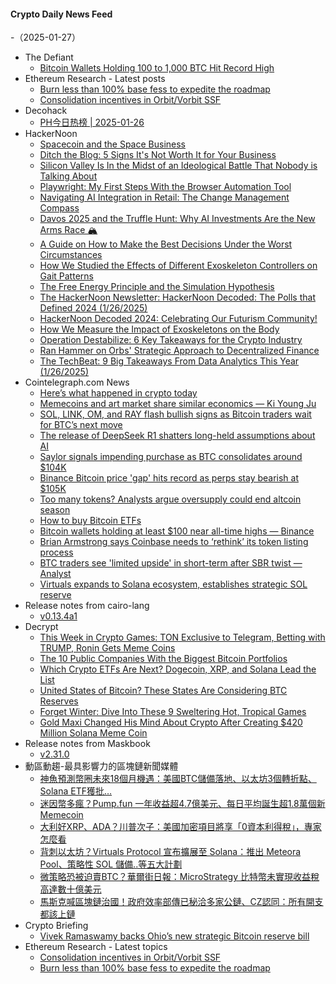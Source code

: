 #### Crypto Daily News Feed
-（2025-01-27）

- The Defiant
  - [Bitcoin Wallets Holding 100 to 1,000 BTC Hit Record High](https://thedefiant.io/news/markets/bitcoin-wallets-holding-100-to-1-000-btc-reach-record-high)
- Ethereum Research - Latest posts
  - [Burn less than 100% base fess to expedite the roadmap](https://ethresear.ch/t/burn-less-than-100-base-fess-to-expedite-the-roadmap/21592#post_1)
  - [Consolidation incentives in Orbit/Vorbit SSF](https://ethresear.ch/t/consolidation-incentives-in-orbit-vorbit-ssf/21593#post_1)
- Decohack
  - [PH今日热榜 | 2025-01-26](https://decohack.com/producthunt-daily-2025-01-26/)
- HackerNoon
  - [Spacecoin and the Space Business](https://hackernoon.com/spacecoin-and-the-space-business?source=rss)
  - [Ditch the Blog: 5 Signs It's Not Worth It for Your Business](https://hackernoon.com/ditch-the-blog-5-signs-its-not-worth-it-for-your-business?source=rss)
  - [Silicon Valley Is In the Midst of an Ideological Battle That Nobody is Talking About](https://hackernoon.com/silicon-valley-is-in-the-midst-of-an-ideological-battle-that-nobody-is-talking-about?source=rss)
  - [Playwright: My First Steps With the Browser Automation Tool](https://hackernoon.com/playwright-my-first-steps-with-the-browser-automation-tool?source=rss)
  - [Navigating AI Integration in Retail: The Change Management Compass](https://hackernoon.com/navigating-ai-integration-in-retail-the-change-management-compass?source=rss)
  - [Davos 2025 and the Truffle Hunt: Why AI Investments Are the New Arms Race 🏔](https://hackernoon.com/davos-2025-and-the-truffle-hunt-why-ai-investments-are-the-new-arms-race?source=rss)
  - [A Guide on How to Make the Best Decisions Under the Worst Circumstances](https://hackernoon.com/a-guide-on-how-to-make-the-best-decisions-under-the-worst-circumstances?source=rss)
  - [How We Studied the Effects of Different Exoskeleton Controllers on Gait Patterns](https://hackernoon.com/how-we-studied-the-effects-of-different-exoskeleton-controllers-on-gait-patterns?source=rss)
  - [The Free Energy Principle and the Simulation Hypothesis](https://hackernoon.com/the-free-energy-principle-and-the-simulation-hypothesis?source=rss)
  - [The HackerNoon Newsletter: HackerNoon Decoded: The Polls that Defined 2024 (1/26/2025)](https://hackernoon.com/1-26-2025-newsletter?source=rss)
  - [HackerNoon Decoded 2024: Celebrating Our Futurism Community!](https://hackernoon.com/hackernoon-decoded-2024-celebrating-our-futurism-community?source=rss)
  - [How We Measure the Impact of Exoskeletons on the Body](https://hackernoon.com/how-we-measure-the-impact-of-exoskeletons-on-the-body?source=rss)
  - [Operation Destabilize: 6 Key Takeaways for the Crypto Industry](https://hackernoon.com/operation-destabilize-6-key-takeaways-for-the-crypto-industry?source=rss)
  - [Ran Hammer on Orbs' Strategic Approach to Decentralized Finance](https://hackernoon.com/ran-hammer-on-orbs-strategic-approach-to-decentralized-finance?source=rss)
  - [The TechBeat: 9 Big Takeaways From Data Analytics This Year  (1/26/2025)](https://hackernoon.com/1-26-2025-techbeat?source=rss)
- Cointelegraph.com News
  - [Here’s what happened in crypto today](https://cointelegraph.com/news/what-happened-in-crypto-today?utm_source=rss_feed&utm_medium=rss&utm_campaign=rss_partner_inbound)
  - [Memecoins and art market share similar economics — Ki Young Ju](https://cointelegraph.com/news/memecoins-art-share-similar-economics-ki-young-ju?utm_source=rss_feed&utm_medium=rss&utm_campaign=rss_partner_inbound)
  - [SOL, LINK, OM, and RAY flash bullish signs as Bitcoin traders wait for BTC’s next move](https://cointelegraph.com/news/sol-link-om-and-ray-flash-bullish-signs-as-bitcoin-traders-wait-for-btc-s-next-move?utm_source=rss_feed&utm_medium=rss&utm_campaign=rss_partner_inbound)
  - [The release of DeepSeek R1 shatters long-held assumptions about AI](https://cointelegraph.com/news/release-deep-seek-shatters-long-held-assumptions-ai?utm_source=rss_feed&utm_medium=rss&utm_campaign=rss_partner_inbound)
  - [Saylor signals impending purchase as BTC consolidates around $104K](https://cointelegraph.com/news/saylor-signals-impending-purchase-btc-consolidates-104-k?utm_source=rss_feed&utm_medium=rss&utm_campaign=rss_partner_inbound)
  - [Binance Bitcoin price &#039;gap&#039; hits record as perps stay bearish at $105K](https://cointelegraph.com/news/bitcoin-price-gap-binance-record-perps-bearish?utm_source=rss_feed&utm_medium=rss&utm_campaign=rss_partner_inbound)
  - [Too many tokens? Analysts argue oversupply could end altcoin season](https://cointelegraph.com/news/analysts-argue-oversupply-could-end-altcoin-season?utm_source=rss_feed&utm_medium=rss&utm_campaign=rss_partner_inbound)
  - [How to buy Bitcoin ETFs](https://cointelegraph.com/news/how-to-buy-bitcoin-etfs?utm_source=rss_feed&utm_medium=rss&utm_campaign=rss_partner_inbound)
  - [Bitcoin wallets holding at least $100 near all-time highs — Binance](https://cointelegraph.com/news/bitcoin-wallets-holding-100-near-all-time-highs-binance?utm_source=rss_feed&utm_medium=rss&utm_campaign=rss_partner_inbound)
  - [Brian Armstrong says Coinbase needs to ‘rethink’ its token listing process](https://cointelegraph.com/news/brian-armstrong-coinbase-needs-to-rethink-token-listing-process?utm_source=rss_feed&utm_medium=rss&utm_campaign=rss_partner_inbound)
  - [BTC traders see &#039;limited upside&#039; in short-term after SBR twist — Analyst](https://cointelegraph.com/news/bitcoin-traders-limited-upside-price-action-short-term-strategic-reserve?utm_source=rss_feed&utm_medium=rss&utm_campaign=rss_partner_inbound)
  - [Virtuals expands to Solana ecosystem, establishes strategic SOL reserve](https://cointelegraph.com/news/virtuals-protocol-solana-blockchain-expansion-sol-reserve?utm_source=rss_feed&utm_medium=rss&utm_campaign=rss_partner_inbound)
- Release notes from cairo-lang
  - [v0.13.4a1](https://github.com/starkware-libs/cairo-lang/releases/tag/v0.13.4a1)
- Decrypt
  - [This Week in Crypto Games: TON Exclusive to Telegram, Betting with TRUMP, Ronin Gets Meme Coins](https://decrypt.co/302592/this-week-crypto-games-ton-telegram-trump-ronin-meme-coins)
  - [The 10 Public Companies With the Biggest Bitcoin Portfolios](https://decrypt.co/47061/public-companies-biggest-bitcoin-portfolios)
  - [Which Crypto ETFs Are Next? Dogecoin, XRP, and Solana Lead the List](https://decrypt.co/302711/next-crypto-etfs-dogecoin-xrp-solana-trump)
  - [United States of Bitcoin? These States Are Considering BTC Reserves](https://decrypt.co/298413/us-states-considering-bitcoin-reserves)
  - [Forget Winter: Dive Into These 9 Sweltering Hot, Tropical Games](https://decrypt.co/301431/forget-winter-sweltering-hot-tropical-games)
  - [Gold Maxi Changed His Mind About Crypto After Creating $420 Million Solana Meme Coin](https://decrypt.co/302608/gold-maxi-unicorn-fart-dust-300m-solana-meme-coin)
- Release notes from Maskbook
  - [v2.31.0](https://github.com/DimensionDev/Maskbook/releases/tag/v2.31.0)
- 動區動趨-最具影響力的區塊鏈新聞媒體
  - [神魚預測幣圈未來18個月機遇：美國BTC儲備落地、以太坊3個轉折點、Solana ETF獲批…](https://www.blocktempo.com/discus-fish-on-cryptos-opportunities-and-challenges-in-the-next-18-months/)
  - [迷因幣多瘋？Pump.fun 一年收益超4.7億美元、每日平均誕生超1.8萬個新 Memecoin](https://www.blocktempo.com/pump-fun-earns-470m-with-6-69m-tokens-issued/)
  - [大利好XRP、ADA？川普次子：美國加密項目將享「0資本利得稅」，專家怎麼看](https://www.blocktempo.com/eric-trump-confirms-zero-capital-gains-tax-for-u-s-crypto-projects/)
  - [背刺以太坊？Virtuals Protocol 宣布擴展至 Solana：推出 Meteora Pool、策略性 SOL 儲備..等五大計劃](https://www.blocktempo.com/ai-agent-platform-virtual-protocol-announces-expansion-to-solana/)
  - [微策略恐被迫賣BTC？華爾街日報：MicroStrategy 比特幣未實現收益稅高達數十億美元](https://www.blocktempo.com/microstrategy-faces-billions-in-tax-issues/)
  - [馬斯克喊區塊鏈治國！政府效率部傳已秘洽多家公鏈、CZ認同：所有開支都該上鏈](https://www.blocktempo.com/musks-doge-explores-blockchain-for-optimization/)
- Crypto Briefing
  - [Vivek Ramaswamy backs Ohio’s new strategic Bitcoin reserve bill](https://cryptobriefing.com/ohio-bitcoin-reserve-bill/)
- Ethereum Research - Latest topics
  - [Consolidation incentives in Orbit/Vorbit SSF](https://ethresear.ch/t/consolidation-incentives-in-orbit-vorbit-ssf/21593)
  - [Burn less than 100% base fess to expedite the roadmap](https://ethresear.ch/t/burn-less-than-100-base-fess-to-expedite-the-roadmap/21592)
